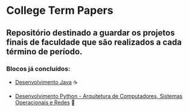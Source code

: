 # College Term Papers 
## Repositório destinado a guardar os projetos finais de faculdade que são realizados a cada término de período.

### Blocos já concluídos:

- [Desenvolvimento Java](https://github.com/bielzinhogp/College-Term-Papers/tree/master/Desenvolvimento%20Java) :coffee:

- [Desenvolvimento Python - Arquitetura de Computadores, Sistemas Operacionais e Redes](https://github.com/bielzinhogp/College-Term-Papers/tree/master/Desenvolvimento%20Python%20-%20Arquitetura%20de%20Computadores%2C%20Sistemas%20Operacionais%20e%20Redes) :snake:

